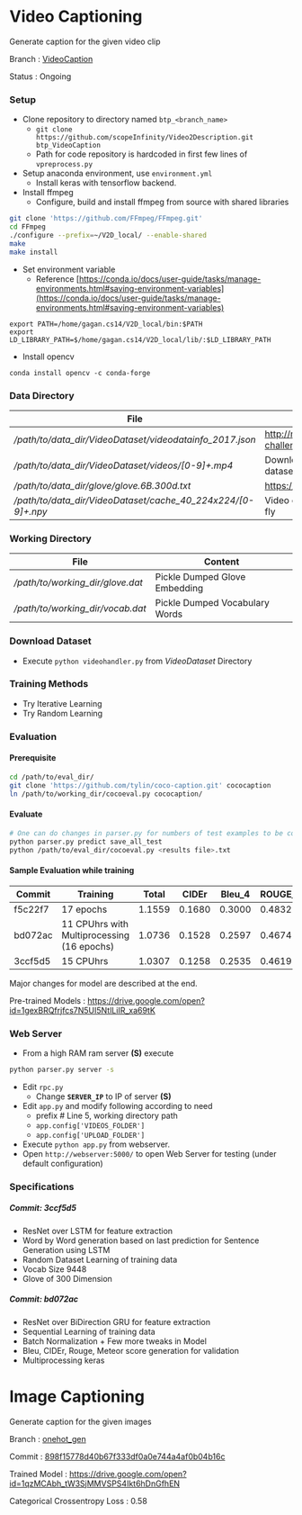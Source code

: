 # Video Captioning
Generate caption for the given video clip

Branch : [VideoCaption](https://github.com/scopeInfinity/Video2Description/tree/VideoCaption)

Status : Ongoing

### Setup
* Clone repository to directory named `btp_<branch_name>`
  * `git clone https://github.com/scopeInfinity/Video2Description.git btp_VideoCaption`
  * Path for code repository is hardcoded in first few lines of `vpreprocess.py`
* Setup anaconda environment, use `environment.yml`
  * Install keras with tensorflow backend.
* Install ffmpeg
  * Configure, build and install ffmpeg from source with shared libraries 
```bash
git clone 'https://github.com/FFmpeg/FFmpeg.git'
cd FFmpeg
./configure --prefix=~/V2D_local/ --enable-shared
make
make install
```
  * Set environment variable
    * Reference [https://conda.io/docs/user-guide/tasks/manage-environments.html#saving-environment-variables](https://conda.io/docs/user-guide/tasks/manage-environments.html#saving-environment-variables)
```
export PATH=/home/gagan.cs14/V2D_local/bin:$PATH
export LD_LIBRARY_PATH=$/home/gagan.cs14/V2D_local/lib/:$LD_LIBRARY_PATH
```
* Install opencv
```
conda install opencv -c conda-forge
```


### Data Directory
File | Reference
--- | --- 
*/path/to/data_dir/VideoDataset/videodatainfo_2017.json* | http://ms-multimedia-challenge.com/2017/dataset
*/path/to/data_dir/VideoDataset/videos/[0-9]+.mp4* | Download videos based on above dataset
*/path/to/data_dir/glove/glove.6B.300d.txt* | https://nlp.stanford.edu/projects/glove/
*/path/to/data_dir/VideoDataset/cache_40_224x224/[0-9]+.npy* | Video cached files will be created on fly

### Working Directory
File | Content
--- | --- 
*/path/to/working_dir/glove.dat* | Pickle Dumped Glove Embedding
*/path/to/working_dir/vocab.dat* | Pickle Dumped Vocabulary Words
  
### Download Dataset
* Execute `python videohandler.py` from *VideoDataset* Directory
  
  
### Training Methods

* Try Iterative Learning
* Try Random Learning  

### Evaluation

#### Prerequisite
```bash
cd /path/to/eval_dir/
git clone 'https://github.com/tylin/coco-caption.git' cococaption
ln /path/to/working_dir/cocoeval.py cococaption/
```
#### Evaluate
```bash
# One can do changes in parser.py for numbers of test examples to be considered in evaluation
python parser.py predict save_all_test
python /path/to/eval_dir/cocoeval.py <results file>.txt
```

#### Sample Evaluation while training

Commit | Training | Total | CIDEr | Bleu_4 | ROUGE_L | METEOR | Model Filename 
--- | --- | --- | --- | --- | --- | --- | --- 
f5c22f7 | 17 epochs | 1.1559 | 0.1680 | 0.3000 | 0.4832 | 0.2047 | ResNet_D512L512_G128G64_D1024D0.20BN_BDGRU1024_D0.2L1024DVS_model.dat_4983_loss_2.350_Cider0.355_Blue0.353_Rouge0.571_Meteor0.247_TOTAL_1.558_BEST
bd072ac | 11 CPUhrs with Multiprocessing (16 epochs)  |  1.0736 | 0.1528 | 0.2597 | 0.4674 | 0.1936 | ResNet_D512L512_D1024D0.20BN_BDGRU1024_D0.2L1024DVS_model.dat_4986_loss_2.306_Cider0.347_Blue0.328_Rouge0.560_Meteor0.246 
3ccf5d5 | 15 CPUhrs |  1.0307 | 0.1258 | 0.2535 | 0.4619 | 0.1895 | res_mcnn_rand_b100_s500_model.dat_model1_3ccf5d5 

Major changes for model are described at the end.

Pre-trained Models : https://drive.google.com/open?id=1gexBRQfrjfcs7N5UI5NtlLiIR_xa69tK

### Web Server

- From a high RAM ram server **(S)** execute
```bash
python parser.py server -s
```
- Edit `rpc.py`
  - Change **`SERVER_IP`** to IP of server **(S)**
- Edit `app.py` and modify following according to need
  - prefix # Line 5, working directory path
  - `app.config['VIDEOS_FOLDER']`
  - `app.config['UPLOAD_FOLDER']`
- Execute `python app.py` from webserver.
- Open `http://webserver:5000/` to open Web Server for testing (under default configuration)

### Specifications

##### Commit: 3ccf5d5
- ResNet over LSTM for feature extraction
- Word by Word generation based on last prediction for Sentence Generation using LSTM
- Random Dataset Learning of training data
- Vocab Size 9448
- Glove of 300 Dimension

##### Commit: bd072ac
- ResNet over BiDirection GRU for feature extraction
- Sequential Learning of training data
- Batch Normalization + Few more tweaks in Model
- Bleu, CIDEr, Rouge, Meteor score generation for validation
- Multiprocessing keras

# Image Captioning
Generate caption for the given images

Branch : [onehot_gen](https://github.com/scopeInfinity/Video2Description/tree/onehot_gen)

Commit : [898f15778d40b67f333df0a0e744a4af0b04b16c](https://github.com/scopeInfinity/Video2Description/commit/898f15778d40b67f333df0a0e744a4af0b04b16c)

Trained Model : https://drive.google.com/open?id=1qzMCAbh_tW3SjMMVSPS4Ikt6hDnGfhEN

Categorical Crossentropy Loss : 0.58


